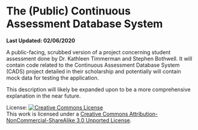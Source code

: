 # The (Public) Continuous Assessment Database System
**Last Updated: 02/06/2020**

A public-facing, scrubbed version of a project concerning student assessment done by Dr. Kathleen Timmerman and Stephen Bothwell. It will contain code related to the Continuous Assessment Database System (CADS) project detailed in their scholarship and potentially will contain mock data for testing the application.

This description will likely be expanded upon to be a more comprehensive explanation in the near future.

License: 
<a rel="license" href="http://creativecommons.org/licenses/by-nc-sa/3.0/"><img alt="Creative Commons License" style="border-width:0" src="https://i.creativecommons.org/l/by-nc-sa/3.0/88x31.png" /></a><br />This work is licensed under a <a rel="license" href="http://creativecommons.org/licenses/by-nc-sa/3.0/">Creative Commons Attribution-NonCommercial-ShareAlike 3.0 Unported License</a>.
